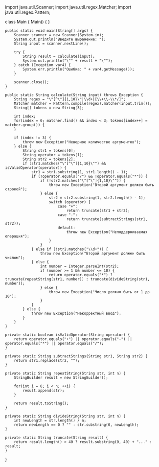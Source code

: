 
import java.util.Scanner;
import java.util.regex.Matcher;
import java.util.regex.Pattern;

class Main {
    Main() {
    }

    public static void main(String[] args) {
        Scanner scanner = new Scanner(System.in);
        System.out.println("Введите выражение: ");
        String input = scanner.nextLine();

        try {
            String result = calculate(input);
            System.out.println("\"" + result + "\"");
        } catch (Exception var4) {
            System.err.println("Ошибка: " + var4.getMessage());
        }

        scanner.close();
    }

    public static String calculate(String input) throws Exception {
        String regex = "\"[^\"]{1,10}\"|\\d+|[\\+\\-\\*/]";
        Matcher matcher = Pattern.compile(regex).matcher(input.trim());
        String[] tokens = new String[3];

        int index;
        for(index = 0; matcher.find() && index < 3; tokens[index++] = matcher.group()) {
        }

        if (index != 3) {
            throw new Exception("Неверное количество аргументов");
        } else {
            String str1 = tokens[0];
            String operator = tokens[1];
            String str2 = tokens[2];
            if (str1.matches("\"[^\"]{1,10}\"") && isValidOperator(operator)) {
                str1 = str1.substring(1, str1.length() - 1);
                if (!operator.equals("/") && !operator.equals("*")) {
                    if (!str2.matches("\"[^\"]{1,10}\"")) {
                        throw new Exception("Второй аргумент должен быть строкой");
                    } else {
                        str2 = str2.substring(1, str2.length() - 1);
                        switch (operator) {
                            case "+":
                                return truncate(str1 + str2);
                            case "-":
                                return truncate(subtractStrings(str1, str2));
                            default:
                                throw new Exception("Неподдерживаемая операция");
                        }
                    }
                } else if (!str2.matches("\\d+")) {
                    throw new Exception("Второй аргумент должен быть числом");
                } else {
                    int number = Integer.parseInt(str2);
                    if (number >= 1 && number <= 10) {
                        return operator.equals("*") ? truncate(repeatString(str1, number)) : truncate(divideString(str1, number));
                    } else {
                        throw new Exception("Число должно быть от 1 до 10");
                    }
                }
            } else {
                throw new Exception("Некорректный ввод");
            }
        }
    }

    private static boolean isValidOperator(String operator) {
        return operator.equals("+") || operator.equals("-") || operator.equals("*") || operator.equals("/");
    }

    private static String subtractStrings(String str1, String str2) {
        return str1.replace(str2, "");
    }

    private static String repeatString(String str, int n) {
        StringBuilder result = new StringBuilder();

        for(int i = 0; i < n; ++i) {
            result.append(str);
        }

        return result.toString();
    }

    private static String divideString(String str, int n) {
        int newLength = str.length() / n;
        return newLength == 0 ? "" : str.substring(0, newLength);
    }

    private static String truncate(String result) {
        return result.length() > 40 ? result.substring(0, 40) + "..." : result;
    }
}
